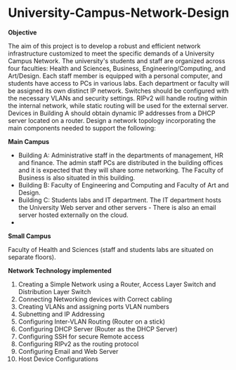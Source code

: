 # University-Campus-Network-Design

**Objective**

The aim of this project is to develop a robust and efficient network infrastructure customized to meet the specific demands of a University Campus Network. The university's students and staff are organized across four faculties: Health and Sciences, Business, Engineering/Computing, and Art/Design. Each staff member is equipped with a personal computer, and students have access to PCs in various labs. Each department or faculty will be assigned its own distinct IP network. Switches should be configured with the necessary VLANs and security settings. RIPv2 will handle routing within the internal network, while static routing will be used for the external server. Devices in Building A should obtain dynamic IP addresses from a DHCP server located on a router. Design a network topology incorporating the main components needed to support the following:

**Main Campus**

- Building A: Administrative staff in the departments of management, HR and finance. The admin staff PCs are distributed in the building offices and it is expected that they will share some networking. The Faculty of Business is also situated in this building.
- Building B: Faculty of Engineering and Computing and Faculty of Art and Design.
- Building C:  Students labs and IT department. The IT department  hosts the University Web  server and other  servers - There is also an email  server hosted externally on the cloud.
- 
**Small Campus**
  
Faculty of Health and Sciences (staff and students labs are situated on separate floors).

**Network Technology implemented**

1. Creating a Simple Network using a Router, Access Layer Switch and Distribution Layer Switch
2. Connecting Networking devices with Correct cabling
3. Creating VLANs and assigning ports VLAN numbers
4. Subnetting and IP Addressing
5. Configuring Inter-VLAN Routing (Router on a stick)
6. Configuring DHCP Server (Router as the DHCP Server)
7. Configuring SSH for secure Remote access
8. Configuring RIPv2 as the routing protocol
9. Configuring Email and Web Server
10. Host Device Configurations
